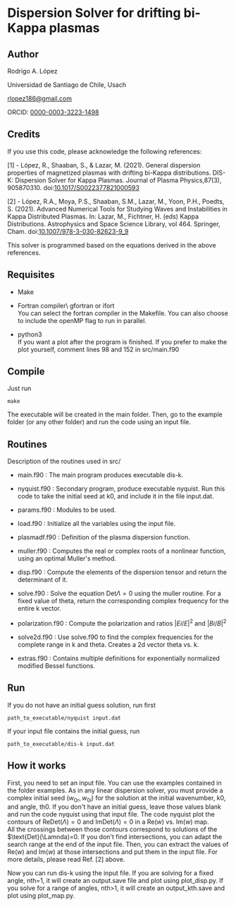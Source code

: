 # Dispersion Solver for drifting bi-Kappa plasmas

## Author
Rodrigo A. López

Universidad de Santiago de Chile, Usach

rlopez186@gmail.com

ORCID: [0000-0003-3223-1498](https://orcid.org/0000-0003-3223-1498)

## Credits
If you use this code, please acknowledge the following references:

[1] - López, R., Shaaban, S., & Lazar, M. (2021). General dispersion
properties of magnetized plasmas with drifting bi-Kappa distributions.
DIS-K: Dispersion Solver for Kappa Plasmas. Journal of Plasma
Physics,87(3), 905870310.
doi:[10.1017/S0022377821000593](https://doi.org/10.1017/S0022377821000593)

[2] - López, R.A., Moya, P.S., Shaaban, S.M., Lazar, M., Yoon, P.H.,
Poedts, S. (2021). Advanced Numerical Tools for Studying Waves and
Instabilities in Kappa Distributed Plasmas. In: Lazar, M., Fichtner,
H. (eds) Kappa Distributions. Astrophysics and Space Science Library,
vol 464. Springer, Cham.
doi:[10.1007/978-3-030-82623-9_9](https://doi.org/10.1007/978-3-030-82623-9_9)

This solver is programmed based on the equations derived in the above references.


## Requisites

* Make

* Fortran compiler\ 
gfortran or ifort\
You can select the fortran compiler in the Makefile. You can also choose to include the openMP flag to run in parallel.

* python3\
  If you want a plot after the program is finished. If you prefer to make the plot yourself, comment lines 98 and 152 in src/main.f90

## Compile
Just run
```
make
```
The executable will be created in the main folder. Then, go to the example folder (or any other folder) and run the code using an input file.

## Routines

Description of the routines used in src/

* main.f90 : The main program produces executable dis-k.

* nyquist.f90 : Secondary program, produce executable nyquist. Run this code to take the initial seed at k0, and include it in the file input.dat.

* params.f90 : Modules to be used.

* load.f90 : Initialize all the variables using the input file.

* plasmadf.f90 : Definition of the plasma dispersion function.

* muller.f90 : Computes the real or complex roots of a nonlinear function, using an optimal Muller's method.

* disp.f90 : Compute the elements of the dispersion tensor and return the determinant of it.
* solve.f90 : Solve the equation $\text{Det}{\Lambda}=0$ using the muller routine. For a fixed value of theta, return the corresponding complex frequency for the entire k vector.

* polarization.f90 : Compute the polarization and ratios $|Ei/E|^2$
and $|Bi/B|^2$

* solve2d.f90 : Use solve.f90 to find the complex frequencies for the complete range in k and theta. Creates a 2d vector theta vs. k.

* extras.f90 : Contains multiple definitions for exponentially normalized modified Bessel functions.
               
## Run
If you do not have an initial guess solution, run first
```
path_to_executable/nyquist input.dat
```
If your input file contains the initial guess, run
```
path_to_executable/dis-k input.dat
```

## How it works

First, you need to set an input file. You can use the examples contained in the folder examples. 
As in any linear dispersion solver, you must provide a complex initial
seed $(w_{0r},w_{0i})$ for the solution at the initial wavenumber, k0, and angle, th0. If you don't have an initial guess, leave those values blank and run the code nyquist using that input file.
The code nyquist plot the contours of  $\text{Re}{\text{Det}(\Lambda)}
= 0$ and $\text{Im}{\text{Det}(\Lambda)}=0$ in a $\text{Re}(w)$ vs.
$\text{Im}(w)$ map.\
All the crossings between those contours correspond to solutions of
the $\text{Det}(\Lamnda)=0. If you don't find intersections, you can adapt the search range at the end of the input file.
Then, you can extract the values of $\text{Re}(w)$ and $\text{Im}(w)$ at those intersections and put them in the input file.
For more details, please read Ref. [2] above.

Now you can run dis-k using the input file. If you are solving for a fixed angle, nth=1, it will create an output.save file and plot using plot_disp.py.
If you solve for a range of angles, nth>1, it will create an output_kth.save and plot using plot_map.py.

